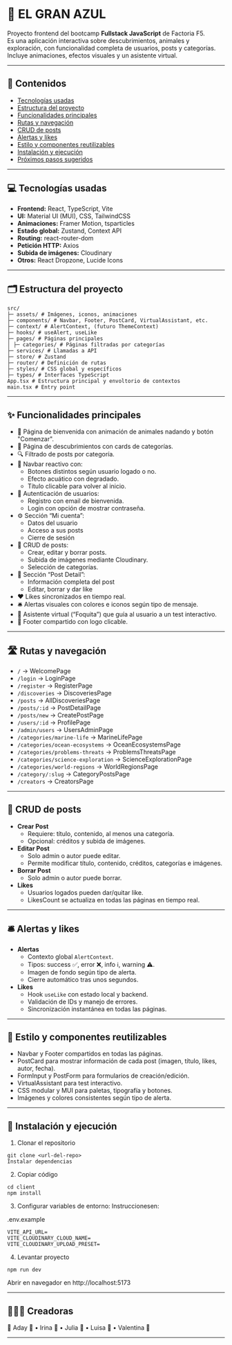 # 🐬 EL GRAN AZUL

Proyecto frontend del bootcamp **Fullstack JavaScript** de Factoria F5.  
Es una aplicación interactiva sobre descubrimientos, animales y exploración, con funcionalidad completa de usuarios, posts y categorías.  
Incluye animaciones, efectos visuales y un asistente virtual.

---

## 📑 Contenidos

- [Tecnologías usadas](#-tecnologías-usadas)
- [Estructura del proyecto](#-estructura-del-proyecto)
- [Funcionalidades principales](#-funcionalidades-principales)
- [Rutas y navegación](#-rutas-y-navegación)
- [CRUD de posts](#-crud-de-posts)
- [Alertas y likes](#-alertas-y-likes)
- [Estilo y componentes reutilizables](#-estilo-y-componentes-reutilizables)
- [Instalación y ejecución](#-instalación-y-ejecución)
- [Próximos pasos sugeridos](#-próximos-pasos-sugeridos)

---

## 💻 Tecnologías usadas

- **Frontend:** React, TypeScript, Vite  
- **UI:** Material UI (MUI), CSS, TailwindCSS  
- **Animaciones:** Framer Motion, tsparticles  
- **Estado global:** Zustand, Context API  
- **Routing:** react-router-dom  
- **Petición HTTP:** Axios  
- **Subida de imágenes:** Cloudinary  
- **Otros:** React Dropzone, Lucide Icons

---

## 🗂 Estructura del proyecto
```
src/
├─ assets/ # Imágenes, iconos, animaciones
├─ components/ # Navbar, Footer, PostCard, VirtualAssistant, etc.
├─ context/ # AlertContext, (futuro ThemeContext)
├─ hooks/ # useAlert, useLike
├─ pages/ # Páginas principales
│ ├─ categories/ # Páginas filtradas por categorías
├─ services/ # Llamadas a API
├─ store/ # Zustand
├─ router/ # Definición de rutas
├─ styles/ # CSS global y específicos
├─ types/ # Interfaces TypeScript
App.tsx # Estructura principal y envoltorio de contextos
main.tsx # Entry point

```

---

## ✨ Funcionalidades principales

- 🐠 Página de bienvenida con animación de animales nadando y botón "Comenzar".
- 🌊 Página de descubrimientos con cards de categorías.
- 🔍 Filtrado de posts por categoría.
- 🧭 Navbar reactivo con:
  - Botones distintos según usuario logado o no.
  - Efecto acuático con degradado.
  - Título clicable para volver al inicio.
- 👤 Autenticación de usuarios:
  - Registro con email de bienvenida.
  - Login con opción de mostrar contraseña.
- ⚙️ Sección “Mi cuenta”:
  - Datos del usuario
  - Acceso a sus posts
  - Cierre de sesión
- 📝 CRUD de posts:
  - Crear, editar y borrar posts.
  - Subida de imágenes mediante Cloudinary.
  - Selección de categorías.
- 🔎 Sección “Post Detail”:
  - Información completa del post
  - Editar, borrar y dar like
- ❤️ Likes sincronizados en tiempo real.
- 🛎 Alertas visuales con colores e iconos según tipo de mensaje.
- 🐧 Asistente virtual (“Foquita”) que guía al usuario a un test interactivo.
- 📌 Footer compartido con logo clicable.

---

## 🛣 Rutas y navegación

- `/` → WelcomePage
- `/login` → LoginPage
- `/register` → RegisterPage
- `/discoveries` → DiscoveriesPage
- `/posts` → AllDiscoveriesPage
- `/posts/:id` → PostDetailPage
- `/posts/new` → CreatePostPage
- `/users/:id` → ProfilePage
- `/admin/users` → UsersAdminPage
- `/categories/marine-life` → MarineLifePage
- `/categories/ocean-ecosystems` → OceanEcosystemsPage
- `/categories/problems-threats` → ProblemsThreatsPage
- `/categories/science-exploration` → ScienceExplorationPage
- `/categories/world-regions` → WorldRegionsPage
- `/category/:slug` → CategoryPostsPage
- `/creators` → CreatorsPage

---

## 📝 CRUD de posts

- **Crear Post**
  - Requiere: título, contenido, al menos una categoría.
  - Opcional: créditos y subida de imágenes.
- **Editar Post**
  - Solo admin o autor puede editar.
  - Permite modificar título, contenido, créditos, categorías e imágenes.
- **Borrar Post**
  - Solo admin o autor puede borrar.
- **Likes**
  - Usuarios logados pueden dar/quitar like.
  - LikesCount se actualiza en todas las páginas en tiempo real.

---

## 🛎 Alertas y likes

- **Alertas**
  - Contexto global `AlertContext`.
  - Tipos: success ✅, error ❌, info ℹ️, warning ⚠️.
  - Imagen de fondo según tipo de alerta.
  - Cierre automático tras unos segundos.
- **Likes**
  - Hook `useLike` con estado local y backend.
  - Validación de IDs y manejo de errores.
  - Sincronización instantánea en todas las páginas.

---

## 🎨 Estilo y componentes reutilizables

- Navbar y Footer compartidos en todas las páginas.
- PostCard para mostrar información de cada post (imagen, título, likes, autor, fecha).
- FormInput y PostForm para formularios de creación/edición.
- VirtualAssistant para test interactivo.
- CSS modular y MUI para paletas, tipografía y botones.
- Imágenes y colores consistentes según tipo de alerta.

---

## 🚀 Instalación y ejecución

1. Clonar el repositorio
```
git clone <url-del-repo>
Instalar dependencias
```

2. Copiar código
```
cd client
npm install
```
3. Configurar variables de entorno:
Instruccionesen:

.env.example
```
VITE_API_URL=
VITE_CLOUDINARY_CLOUD_NAME=
VITE_CLOUDINARY_UPLOAD_PRESET=
```
4. Levantar proyecto

```
npm run dev
```
Abrir en navegador en http://localhost:5173

---
## 👩🏻‍💻​ Creadoras

🚢 Aday 🦈 • Irina 🐙 • Julia 🐠 • Luisa 🐬 • Valentina 🐡

---


